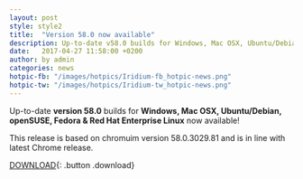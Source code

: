 ```yaml
---
layout: post
style: style2
title:  "Version 58.0 now available"
description: Up-to-date v58.0 builds for Windows, Mac OSX, Ubuntu/Debian, openSUSE and Fedora as well as Red Hat Enterprise Linux 7 now available!
date:   2017-04-27 11:58:00 +0200
author:	by admin
categories: news
hotpic-fb: "/images/hotpics/Iridium-fb_hotpic-news.png"
hotpic-tw: "/images/hotpics/Iridium-tw_hotpic-news.png"
---
```


Up-to-date **version 58.0** builds for **Windows, Mac OSX, Ubuntu/Debian, openSUSE, Fedora & Red Hat Enterprise Linux** now available!     
<!--break-->
This release is based on chromuim version 58.0.3029.81 and is in line with latest Chrome release.     
          
[DOWNLOAD](/downloads/index.html "Download Iridium Browser"){: .button .download}     
